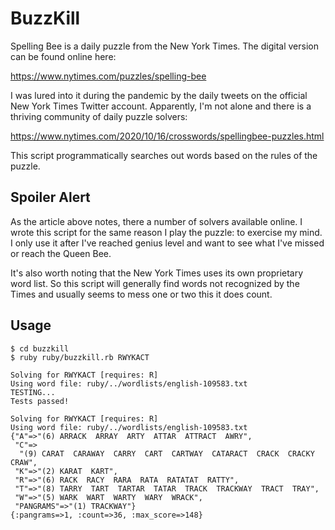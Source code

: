 # BuzzKill
Spelling Bee is a daily puzzle from the New York Times. The digital version can
be found online here:

https://www.nytimes.com/puzzles/spelling-bee

I was lured into it during the pandemic by the daily tweets on the official
New York Times Twitter account. Apparently, I'm not alone and there is a
thriving community of daily puzzle solvers:

https://www.nytimes.com/2020/10/16/crosswords/spellingbee-puzzles.html

This script programmatically searches out words based on the rules of the puzzle.


## Spoiler Alert
As the article above notes, there a number of solvers available online. I wrote this
script for the same reason I play the puzzle: to exercise my mind. I only use it
after I've reached genius level and want to see what I've missed or reach the Queen
Bee.

It's also worth noting that the New York Times uses its own proprietary word list.
So this script will generally find words not recognized by the Times and usually
seems to mess one or two this it does count.


## Usage

```
$ cd buzzkill
$ ruby ruby/buzzkill.rb RWYKACT

Solving for RWYKACT [requires: R]
Using word file: ruby/../wordlists/english-109583.txt
TESTING...
Tests passed!

Solving for RWYKACT [requires: R]
Using word file: ruby/../wordlists/english-109583.txt
{"A"=>"(6) ARRACK  ARRAY  ARTY  ATTAR  ATTRACT  AWRY",
 "C"=>
  "(9) CARAT  CARAWAY  CARRY  CART  CARTWAY  CATARACT  CRACK  CRACKY  CRAW",
 "K"=>"(2) KARAT  KART",
 "R"=>"(6) RACK  RACY  RARA  RATA  RATATAT  RATTY",
 "T"=>"(8) TARRY  TART  TARTAR  TATAR  TRACK  TRACKWAY  TRACT  TRAY",
 "W"=>"(5) WARK  WART  WARTY  WARY  WRACK",
 "PANGRAMS"=>"(1) TRACKWAY"}
{:pangrams=>1, :count=>36, :max_score=>148}
```
